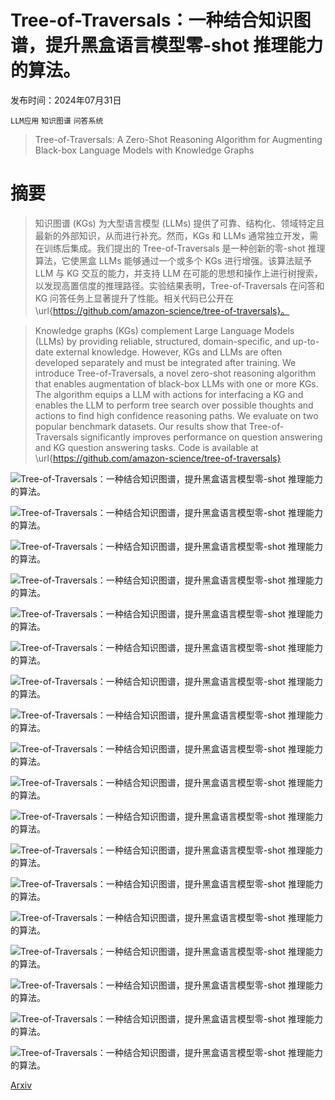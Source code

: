 # Tree-of-Traversals：一种结合知识图谱，提升黑盒语言模型零-shot 推理能力的算法。

发布时间：2024年07月31日

`LLM应用` `知识图谱` `问答系统`

> Tree-of-Traversals: A Zero-Shot Reasoning Algorithm for Augmenting Black-box Language Models with Knowledge Graphs

# 摘要

> 知识图谱 (KGs) 为大型语言模型 (LLMs) 提供了可靠、结构化、领域特定且最新的外部知识，从而进行补充。然而，KGs 和 LLMs 通常独立开发，需在训练后集成。我们提出的 Tree-of-Traversals 是一种创新的零-shot 推理算法，它使黑盒 LLMs 能够通过一个或多个 KGs 进行增强。该算法赋予 LLM 与 KG 交互的能力，并支持 LLM 在可能的思想和操作上进行树搜索，以发现高置信度的推理路径。实验结果表明，Tree-of-Traversals 在问答和 KG 问答任务上显著提升了性能。相关代码已公开在 \url{https://github.com/amazon-science/tree-of-traversals}。

> Knowledge graphs (KGs) complement Large Language Models (LLMs) by providing reliable, structured, domain-specific, and up-to-date external knowledge. However, KGs and LLMs are often developed separately and must be integrated after training. We introduce Tree-of-Traversals, a novel zero-shot reasoning algorithm that enables augmentation of black-box LLMs with one or more KGs. The algorithm equips a LLM with actions for interfacing a KG and enables the LLM to perform tree search over possible thoughts and actions to find high confidence reasoning paths. We evaluate on two popular benchmark datasets. Our results show that Tree-of-Traversals significantly improves performance on question answering and KG question answering tasks. Code is available at \url{https://github.com/amazon-science/tree-of-traversals}

![Tree-of-Traversals：一种结合知识图谱，提升黑盒语言模型零-shot 推理能力的算法。](../../../paper_images/2407.21358/x1.png)

![Tree-of-Traversals：一种结合知识图谱，提升黑盒语言模型零-shot 推理能力的算法。](../../../paper_images/2407.21358/x2.png)

![Tree-of-Traversals：一种结合知识图谱，提升黑盒语言模型零-shot 推理能力的算法。](../../../paper_images/2407.21358/x3.png)

![Tree-of-Traversals：一种结合知识图谱，提升黑盒语言模型零-shot 推理能力的算法。](../../../paper_images/2407.21358/x4.png)

![Tree-of-Traversals：一种结合知识图谱，提升黑盒语言模型零-shot 推理能力的算法。](../../../paper_images/2407.21358/x5.png)

![Tree-of-Traversals：一种结合知识图谱，提升黑盒语言模型零-shot 推理能力的算法。](../../../paper_images/2407.21358/x6.png)

![Tree-of-Traversals：一种结合知识图谱，提升黑盒语言模型零-shot 推理能力的算法。](../../../paper_images/2407.21358/x7.png)

![Tree-of-Traversals：一种结合知识图谱，提升黑盒语言模型零-shot 推理能力的算法。](../../../paper_images/2407.21358/musicbrainz_logo.png)

![Tree-of-Traversals：一种结合知识图谱，提升黑盒语言模型零-shot 推理能力的算法。](../../../paper_images/2407.21358/musicbrainz_logo.png)

![Tree-of-Traversals：一种结合知识图谱，提升黑盒语言模型零-shot 推理能力的算法。](../../../paper_images/2407.21358/wikidata.png)

![Tree-of-Traversals：一种结合知识图谱，提升黑盒语言模型零-shot 推理能力的算法。](../../../paper_images/2407.21358/x8.png)

![Tree-of-Traversals：一种结合知识图谱，提升黑盒语言模型零-shot 推理能力的算法。](../../../paper_images/2407.21358/x9.png)

![Tree-of-Traversals：一种结合知识图谱，提升黑盒语言模型零-shot 推理能力的算法。](../../../paper_images/2407.21358/x10.png)

![Tree-of-Traversals：一种结合知识图谱，提升黑盒语言模型零-shot 推理能力的算法。](../../../paper_images/2407.21358/x11.png)

![Tree-of-Traversals：一种结合知识图谱，提升黑盒语言模型零-shot 推理能力的算法。](../../../paper_images/2407.21358/x12.png)

![Tree-of-Traversals：一种结合知识图谱，提升黑盒语言模型零-shot 推理能力的算法。](../../../paper_images/2407.21358/x13.png)

![Tree-of-Traversals：一种结合知识图谱，提升黑盒语言模型零-shot 推理能力的算法。](../../../paper_images/2407.21358/x14.png)

![Tree-of-Traversals：一种结合知识图谱，提升黑盒语言模型零-shot 推理能力的算法。](../../../paper_images/2407.21358/x15.png)

[Arxiv](https://arxiv.org/abs/2407.21358)